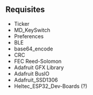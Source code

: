 Requisites
---
* Ticker
* MD_KeySwitch
* Preferences
* BLE
* base64_encode
* CRC
* FEC Reed-Solomon
* Adafruit GFX Library
* Adafruit BusIO
* Adafruit_SSD1306
* Heltec_ESP32_Dev-Boards (?)